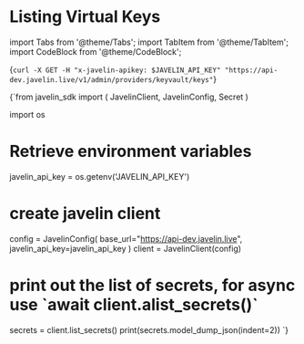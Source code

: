 # Listing Virtual Keys
import Tabs from '@theme/Tabs';
import TabItem from '@theme/TabItem';
import CodeBlock from '@theme/CodeBlock';

<Tabs>
<TabItem value="shell" label="Using the API:">

<CodeBlock
  language="python">
  {`
curl -X GET -H "x-javelin-apikey: $JAVELIN_API_KEY" "https://api-dev.javelin.live/v1/admin/providers/keyvault/keys"
`}
</CodeBlock>

</TabItem>

<TabItem value="py" label="In Python:">

<CodeBlock
  language="python"
  title="Javelin List Secrets Example"
  showLineNumbers>
  {`from javelin_sdk import (
    JavelinClient,
    JavelinConfig,
    Secret
)

import os

# Retrieve environment variables
javelin_api_key = os.getenv('JAVELIN_API_KEY')

# create javelin client
config = JavelinConfig(
    base_url="https://api-dev.javelin.live",
    javelin_api_key=javelin_api_key
)
client = JavelinClient(config)

# print out the list of secrets, for async use \`await client.alist_secrets()\`
secrets = client.list_secrets()
print(secrets.model_dump_json(indent=2))
`}
</CodeBlock>

</TabItem>

</Tabs>

